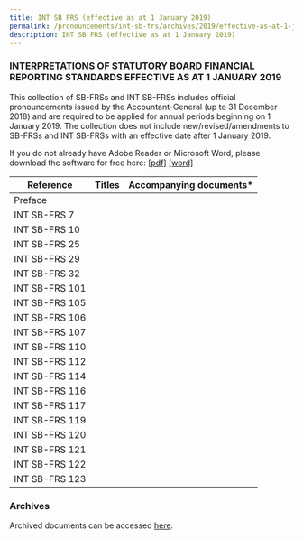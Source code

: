 ```yaml
---
title: INT SB FRS (effective as at 1 January 2019)
permalink: /pronouncements/int-sb-frs/archives/2019/effective-as-at-1-january-2019/
description: INT SB FRS (effective as at 1 January 2019)
---
```

### INTERPRETATIONS OF STATUTORY BOARD FINANCIAL REPORTING STANDARDS EFFECTIVE AS AT 1 JANUARY 2019

This collection of SB-FRSs and INT SB-FRSs includes official pronouncements issued by the Accountant-General (up to 31 December 2018) and are required to be applied for annual periods beginning on 1 January 2019. The collection does not include new/revised/amendments to SB-FRSs and INT SB-FRSs with an effective date after 1 January 2019.

If you do not already have Adobe Reader or Microsoft Word, please download the software for free here: [\[pdf\]](http://www.adobe.com/products/acrobat/readstep2.html) [\[word\]](http://www.microsoft.com/downloads/details.aspx?FamilyID=95e24c87-8732-48d5-8689-ab826e7b8fdf&DisplayLang=en)

| Reference | Titles | Accompanying documents\* |
| -------- | -------- | -------- |
| Preface |  |  |
| INT SB-FRS 7 |  |  |
| INT SB-FRS 10 |  |  |
| INT SB-FRS 25 |  |  |
| INT SB-FRS 29 |  |  |
| INT SB-FRS 32 |  |  |
| INT SB-FRS 101 |  |  |
| INT SB-FRS 105 |  |  |
| INT SB-FRS 106 |  |  |
| INT SB-FRS 107 |  |  |
| INT SB-FRS 110 |  |  |
| INT SB-FRS 112 |  |  |
| INT SB-FRS 114 |  |  |
| INT SB-FRS 116 |  |  |
| INT SB-FRS 117 |  |  |
| INT SB-FRS 119 |  |  |
| INT SB-FRS 120 |  |  |
| INT SB-FRS 121 |  |  |
| INT SB-FRS 122 |  |  |
| INT SB-FRS 123 |  |  |

### Archives 
Archived documents can be accessed [here](/pronouncements/interpretations-of-sb-frs/archives).